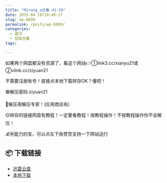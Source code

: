```yaml
---
title: "Mirang_a合集 41-50"
date: 2025-04-10T18:49:17
slug: wp-8890
permalink: /posts/wp-8890/
categories:
  - 盖📺
  - 恰饭合集
tags:

---
```


如果两个网盘都没有资源了，看这个网站👉①link3.cc/xianyu21或②vlink.cc/ziyuan21

不需要注册账号！直接点本地下载转存OK？懂吧！

🟢解压密码:ziyuan21

🔵解压用解压专家！(应用商店有)

🟡转存的链接网盘有教程！一定要看教程！按教程操作！不按教程操作你不会解压！

💰🈶能力的宝，可以点左下角赞赏支持一下网站运行

## 📦 下载链接
- [迅雷云盘](https://blziyuan21.com/pay-download/8890?key=7d6deab1d8&down_id=0)
- [本地下载](https://blziyuan21.com/pay-download/8890?key=7d6deab1d8&down_id=1)

